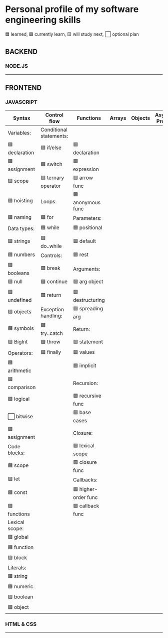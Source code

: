 # Personal profile of my software engineering skills

🟦 learned, 🟩 currently learn, 🟨 will study next, ⬜ optional plan

## BACKEND

### NODE.JS






___

## FRONTEND

### JAVASCRIPT

| Syntax         | Control flow           | Functions             | Arrays              | Objects       | Asynchronous Programming | Regular Expressions |
|----------------|------------------------|-----------------------|---------------------|---------------|--------------------------|---------------------|
|  Variables:    | Conditional statements:|                       |                     |               |                          |                     |
| 🟦 declaration | 🟦 if/else            | 🟦 declaration    |                     |               |                          |                     |
| 🟦 assignment  | 🟦 switch             | 🟦 expression     |                     |               |                          |                     |
| 🟦 scope       | 🟦 ternary operator   | 🟦 arrow func     |                     |               |                          |                     |
| 🟦 hoisting    | Loops:                | 🟦 anonymous func |                     |               |                          |                     |
| 🟦 naming      | 🟦 for                | Parameters:        |                     |               |                          |                     |
| Data types:    | 🟦 while              | 🟦 positional     |                     |               |                          |                     |
| 🟦 strings     | 🟦 do..while          | 🟦 default         |                     |               |                          |                     |
| 🟦 numbers     | Controls:             | 🟦 rest            |                     |               |                          |                     |
| 🟦 booleans    | 🟩 break              | Arguments:         |                     |               |                          |                     |
| 🟦 null        | 🟩 continue           | 🟦 arg object      |                     |               |                          |                     |
| 🟦 undefined   | 🟩 return             | 🟦 destructuring   |                     |               |                          |                     |
| 🟦 objects     | Exception handling:   | 🟦 spreading arg   |                     |               |                          |                     |
| 🟦 symbols     | 🟦 try..catch         | Return:            |                     |               |                          |                     |
| 🟦 BigInt      | 🟩 throw              | 🟦 statement       |                     |               |                          |                     |
| Operators:     | 🟦 finally            | 🟦 values          |                     |               |                          |                     |
| 🟦 arithmetic  |                      | 🟩 implicit         |                     |               |                          |                     |
| 🟦 comparison  |                      | Recursion:          |                     |               |                          |                     |
| 🟦 logical     |                      | 🟩 recursive func  |                     |               |                          |                     |
| ⬜ bitwise     |                      | 🟩 base cases      |                     |               |                          |                     |
| 🟦 assignment  |                      | Closure:           |                     |               |                          |                     |
| Code blocks:   |                      | 🟩 lexical scope  |                     |               |                          |                     |
| 🟦 scope       |                      | 🟩 closure func   |                     |               |                          |                     |
| 🟦 let         |                      | Callbacks:         |                     |               |                          |                     |
| 🟦 const       |                      | 🟦 higher-order func|                     |               |                          |                     |
| 🟦 functions   |                      | 🟦 callback func    |                     |               |                          |                     |
| Lexical scope: |       |                       |                     |               |                          |                     |
| 🟦 global      |      |                       |                     |               |                          |                     |
| 🟦 function    |      |                       |                     |               |                          |                     |
| 🟦 block       |      |                       |                     |               |                          |                     |
| Literals:      |      |                       |                     |               |                          |                     |
| 🟦 string      |      |      |      |     |        |        |
| 🟦 numeric     |      |      |      |     |        |        |
| 🟦 boolean     |      |      |      |     |        |        |
| 🟦 object      |      |      |      |     |        |        |

### HTML & CSS





___
